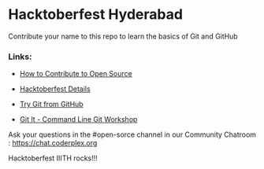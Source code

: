 # Hacktoberfest Hyderabad 

Contribute your name to this repo to learn the basics of Git and GitHub

### Links:
- [How to Contribute to Open Source](https://github.com/freeCodeCamp/how-to-contribute-to-open-source/blob/master/README.md)

- [Hacktoberfest Details](https://hacktoberfest.digitalocean.com/details)

- [Try Git from GitHub](https://try.github.io/)

- [Git It - Command Line Git Workshop](http://jlord.us/git-it/)

Ask your questions in the #open-sorce channel in our Community Chatroom : https://chat.coderplex.org

Hacktoberfest IIITH rocks!!!